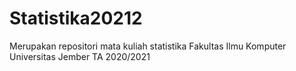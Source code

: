 # Statistika20212
Merupakan repositori mata kuliah statistika Fakultas Ilmu Komputer Universitas Jember TA 2020/2021
